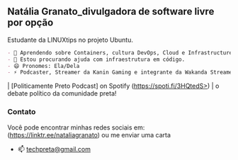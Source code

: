 ## Natália Granato_divulgadora de software livre por opção
Estudante da LINUXtips no projeto Ubuntu.

```markdown
- 🌱 Aprendendo sobre Containers, cultura DevOps, Cloud e Infrastructure as Code.
- 🤔 Estou procurando ajuda com infraestrutura em código.
- 😄 Pronomes: Ela/Dela
- ⚡ Podcaster, Streamer da Kanin Gaming e integrante da Wakanda Streamers
```

| [Politicamente Preto Podcast] on Spotify (https://spoti.fi/3HQtedS>) | o debate político da comunidade preta!


### Contato
Você pode encontrar minhas redes sociais em: (https://linktr.ee/nataliagranato) ou me enviar uma carta
- 📫 techpreta@gmail.com
